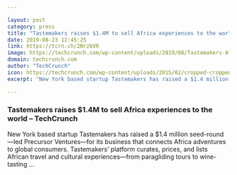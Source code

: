 ```yaml
---

layout: post
category: press
title: "Tastemakers raises $1.4M to sell Africa experiences to the world"
date: 2019-08-23 12:45:25
link: https://tcrn.ch/2NrzbVR
image: https://techcrunch.com/wp-content/uploads/2019/08/Tastemakers-Africa.jpg?w=600
domain: techcrunch.com
author: "TechCrunch"
icon: https://techcrunch.com/wp-content/uploads/2015/02/cropped-cropped-favicon-gradient.png?w=180
excerpt: "New York based startup Tastemakers has raised a $1.4 million seed-round—led Precursor Ventures—for its business that connects Africa adventures to global consumers. Tastemakers’ platform curates, prices, and lists African travel and cultural experiences—from paragliding tours to wine-tasting …"

---
```


### Tastemakers raises $1.4M to sell Africa experiences to the world – TechCrunch

New York based startup Tastemakers has raised a $1.4 million seed-round—led Precursor Ventures—for its business that connects Africa adventures to global consumers. Tastemakers’ platform curates, prices, and lists African travel and cultural experiences—from paragliding tours to wine-tasting …